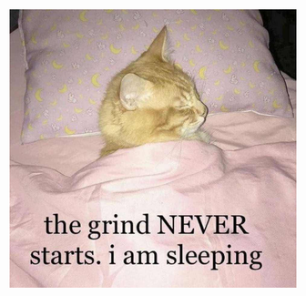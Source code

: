 <!--START_SECTION:update_image-->
<img src=https://raw.githubusercontent.com/sneakykestrel/sneakykestrel/main/.github/images/the-eeper.jpg height="" width="" align=left alt=kitty />
<!--END_SECTION:update_image-->

